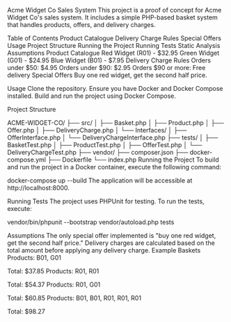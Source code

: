Acme Widget Co Sales System
This project is a proof of concept for Acme Widget Co's sales system. It includes a simple PHP-based basket system that handles products, offers, and delivery charges.

Table of Contents
Product Catalogue
Delivery Charge Rules
Special Offers
Usage
Project Structure
Running the Project
Running Tests
Static Analysis
Assumptions
Product Catalogue
Red Widget (R01) - $32.95
Green Widget (G01) - $24.95
Blue Widget (B01) - $7.95
Delivery Charge Rules
Orders under $50: $4.95
Orders under $90: $2.95
Orders $90 or more: Free delivery
Special Offers
Buy one red widget, get the second half price.

Usage
Clone the repository.
Ensure you have Docker and Docker Compose installed.
Build and run the project using Docker Compose.

Project Structure

ACME-WIDGET-CO/
├── src/
│   ├── Basket.php
│   ├── Product.php
│   ├── Offer.php
│   ├── DeliveryCharge.php
│   └── Interfaces/
│       ├── OfferInterface.php
│       └── DeliveryChargeInterface.php
├── tests/
│   ├── BasketTest.php
│   ├── ProductTest.php
│   ├── OfferTest.php
│   └── DeliveryChargeTest.php
├── vendor/
├── composer.json
├── docker-compose.yml
├── Dockerfile
└── index.php
Running the Project
To build and run the project in a Docker container, execute the following command:


docker-compose up --build
The application will be accessible at http://localhost:8000.

Running Tests
The project uses PHPUnit for testing. To run the tests, execute:

vendor/bin/phpunit --bootstrap vendor/autoload.php tests

Assumptions
The only special offer implemented is "buy one red widget, get the second half price."
Delivery charges are calculated based on the total amount before applying any delivery charge.
Example Baskets
Products: B01, G01

Total: $37.85
Products: R01, R01

Total: $54.37
Products: R01, G01

Total: $60.85
Products: B01, B01, R01, R01, R01

Total: $98.27